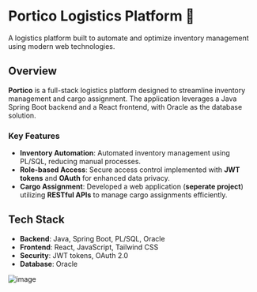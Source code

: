 # Portico Logistics Platform 🚚

A logistics platform built to automate and optimize inventory management using modern web technologies.

## Overview

**Portico** is a full-stack logistics platform designed to streamline inventory management and cargo assignment. The application leverages a Java Spring Boot backend and a React frontend, with Oracle as the database solution. 

### Key Features
- **Inventory Automation**: Automated inventory management using PL/SQL, reducing manual processes.
- **Role-based Access**: Secure access control implemented with **JWT tokens** and **OAuth** for enhanced data privacy.
- **Cargo Assignment**: Developed a web application (**seperate project**) utilizing **RESTful APIs** to manage cargo assignments efficiently.

## Tech Stack

- **Backend**: Java, Spring Boot, PL/SQL, Oracle
- **Frontend**: React, JavaScript, Tailwind CSS
- **Security**: JWT tokens, OAuth 2.0
- **Database**: Oracle

![image](https://github.com/user-attachments/assets/725a0674-fcca-437e-9082-4b9d91fc2701)
